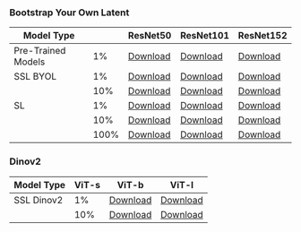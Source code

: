 ### Bootstrap Your Own Latent
| Model Type |          | ResNet50  | ResNet101 | ResNet152 |
|------------|----------|-----------|-----------|-----------|
| Pre-Trained Models|    1%    | [Download]()    | [Download]()    | [Download]()    |
|   SSL  BYOL|    1%    | [Download](https://kmitlthailand-my.sharepoint.com/:u:/g/personal/63609007_kmitl_ac_th/EV5FV4bveo1NqCjYeQmoR08B6GQcHaArWfzQTxGgYgxlqQ?e=hbRD5i)    | [Download](https://kmitlthailand-my.sharepoint.com/:u:/g/personal/63609007_kmitl_ac_th/Edmok9wGgkJBsmGpC98vnQwBQOdbR2UeJOfhuc2oTEPbXA?e=oSeQeg)    | [Download](https://kmitlthailand-my.sharepoint.com/:u:/g/personal/63609007_kmitl_ac_th/Eet9TSWdMwVInBbrAEwdV5YBrbleYE1CAdpkeSllCc0S7g?e=aIiaNW)    |
|            |    10%   | [Download](https://kmitlthailand-my.sharepoint.com/:u:/g/personal/63609007_kmitl_ac_th/ES8MGMxMD0RAs2X93qGrrWQBgYaNRiPH_jfK0F6O93h9qw?e=RT17Lo)    | [Download](https://kmitlthailand-my.sharepoint.com/:u:/g/personal/63609007_kmitl_ac_th/EUWopIfZkpJKu2qg9fnCqOEBgDyVIopAtf4tauIEZrA7IA?e=guRCOx)    | [Download](https://kmitlthailand-my.sharepoint.com/:u:/g/personal/63609007_kmitl_ac_th/EYfxWBaqZ_hFtZCaUzuoreoBMLzYCyU3Dl0cF6CQYlHmeA?e=9t2Xmd)    |
|       SL   |    1%    | [Download](https://kmitlthailand-my.sharepoint.com/:u:/g/personal/63609007_kmitl_ac_th/ERYTdEThcvhBpKBMk17JCi4BM9r2tGXu-gaVQrPUP0HFUA?e=e9fbmD)    | [Download](https://kmitlthailand-my.sharepoint.com/:u:/g/personal/63609007_kmitl_ac_th/EZDQ9uL9KhZHo3sM9VTNY0EBpC8F_Oq-rIHQDxT7AjPxkQ?e=G0m1Jx)    | [Download](https://kmitlthailand-my.sharepoint.com/:u:/g/personal/63609007_kmitl_ac_th/ERpMHC7_sHdPhFkMuQtEyy0BKPgVMs5n5BTudbT7POlBig?e=eld941)    |
|            |    10%    | [Download](https://kmitlthailand-my.sharepoint.com/:u:/g/personal/63609007_kmitl_ac_th/ESvS3Yj549FNmZKHTE8EcHEBwsXlW281cMHgdDc05jn4rQ?e=wjjfiE)    | [Download](https://kmitlthailand-my.sharepoint.com/:u:/g/personal/63609007_kmitl_ac_th/EYMBip_WJtRBgBpBPTrog88BGQoFLOp-nN9AIpJRo9dy1w?e=5XzOZX)    | [Download](https://kmitlthailand-my.sharepoint.com/:u:/g/personal/63609007_kmitl_ac_th/EWDH5ETxkypNq8lhexDN4rAB3DBtbYVt1YxUdTpIYgM6zg?e=ivT4Aa)    |
|            |    100%    | [Download](https://kmitlthailand-my.sharepoint.com/:u:/g/personal/63609007_kmitl_ac_th/EU5BWw_ZsLJDkbBOje-uiNkBdJGXF8zjtHW58KM3wsiqqg?e=4gkU76)    | [Download](https://kmitlthailand-my.sharepoint.com/:u:/g/personal/63609007_kmitl_ac_th/ESWNnuWNvqFJn056o6L-NugBXpNGfTZpBI88YKi2UQ_zmw?e=O9wXr6)    | [Download](https://kmitlthailand-my.sharepoint.com/:u:/g/personal/63609007_kmitl_ac_th/EYtn4lW35DdJmjZQtVxP4ZcBTahIXxNQ1cUuXwr47l-7JA?e=Yki2MM)    |



### Dinov2
| Model Type   | ViT-s | ViT-b | ViT-l |
|--------------|-------|-------|-------|
| SSL Dinov2   |    1%    | [Download]()    | [Download]()    | [Download]()    |
|              |    10%   | [Download]()    | [Download]()    | [Download]()    |
